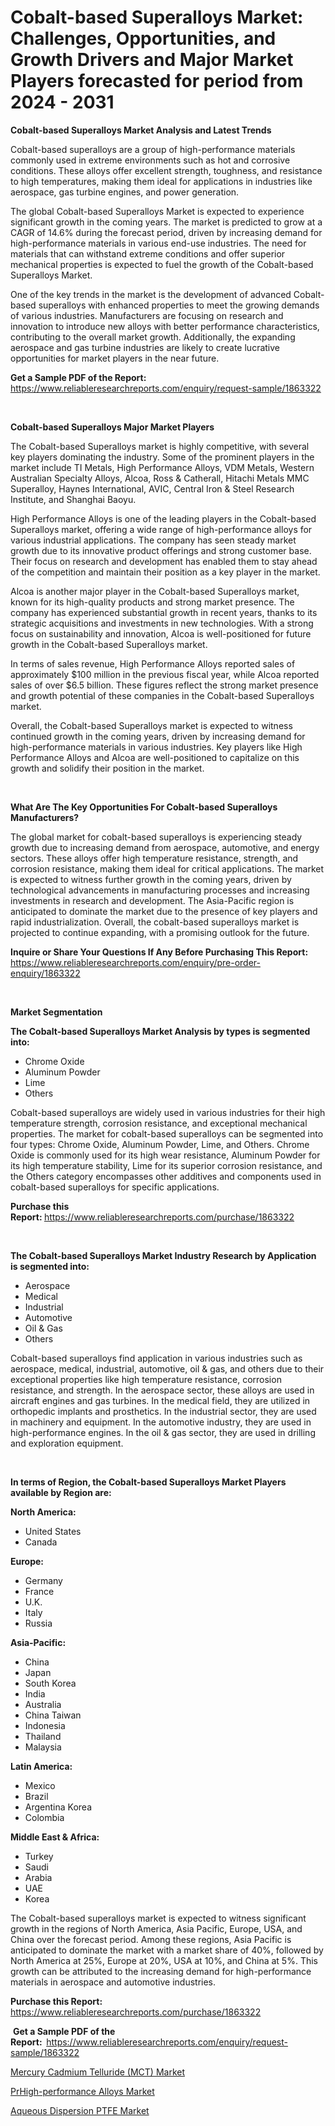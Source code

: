 <p><h1>Cobalt-based Superalloys Market: Challenges, Opportunities, and Growth Drivers and Major Market Players forecasted for period from 2024 - 2031</h1></p><p><strong>Cobalt-based Superalloys Market Analysis and Latest Trends</strong></p>
<p><p>Cobalt-based superalloys are a group of high-performance materials commonly used in extreme environments such as hot and corrosive conditions. These alloys offer excellent strength, toughness, and resistance to high temperatures, making them ideal for applications in industries like aerospace, gas turbine engines, and power generation.</p><p>The global Cobalt-based Superalloys Market is expected to experience significant growth in the coming years. The market is predicted to grow at a CAGR of 14.6% during the forecast period, driven by increasing demand for high-performance materials in various end-use industries. The need for materials that can withstand extreme conditions and offer superior mechanical properties is expected to fuel the growth of the Cobalt-based Superalloys Market.</p><p>One of the key trends in the market is the development of advanced Cobalt-based superalloys with enhanced properties to meet the growing demands of various industries. Manufacturers are focusing on research and innovation to introduce new alloys with better performance characteristics, contributing to the overall market growth. Additionally, the expanding aerospace and gas turbine industries are likely to create lucrative opportunities for market players in the near future.</p></p>
<p><strong>Get a Sample PDF of the Report:&nbsp;</strong> <a href="https://www.reliableresearchreports.com/enquiry/request-sample/1863322">https://www.reliableresearchreports.com/enquiry/request-sample/1863322</a></p>
<p>&nbsp;</p>
<p><strong>Cobalt-based Superalloys Major Market Players</strong></p>
<p><p>The Cobalt-based Superalloys market is highly competitive, with several key players dominating the industry. Some of the prominent players in the market include TI Metals, High Performance Alloys, VDM Metals, Western Australian Specialty Alloys, Alcoa, Ross & Catherall, Hitachi Metals MMC Superalloy, Haynes International, AVIC, Central Iron & Steel Research Institute, and Shanghai Baoyu.</p><p>High Performance Alloys is one of the leading players in the Cobalt-based Superalloys market, offering a wide range of high-performance alloys for various industrial applications. The company has seen steady market growth due to its innovative product offerings and strong customer base. Their focus on research and development has enabled them to stay ahead of the competition and maintain their position as a key player in the market.</p><p>Alcoa is another major player in the Cobalt-based Superalloys market, known for its high-quality products and strong market presence. The company has experienced substantial growth in recent years, thanks to its strategic acquisitions and investments in new technologies. With a strong focus on sustainability and innovation, Alcoa is well-positioned for future growth in the Cobalt-based Superalloys market.</p><p>In terms of sales revenue, High Performance Alloys reported sales of approximately $100 million in the previous fiscal year, while Alcoa reported sales of over $6.5 billion. These figures reflect the strong market presence and growth potential of these companies in the Cobalt-based Superalloys market.</p><p>Overall, the Cobalt-based Superalloys market is expected to witness continued growth in the coming years, driven by increasing demand for high-performance materials in various industries. Key players like High Performance Alloys and Alcoa are well-positioned to capitalize on this growth and solidify their position in the market.</p></p>
<p>&nbsp;</p>
<p><strong>What Are The Key Opportunities For Cobalt-based Superalloys Manufacturers?</strong></p>
<p><p>The global market for cobalt-based superalloys is experiencing steady growth due to increasing demand from aerospace, automotive, and energy sectors. These alloys offer high temperature resistance, strength, and corrosion resistance, making them ideal for critical applications. The market is expected to witness further growth in the coming years, driven by technological advancements in manufacturing processes and increasing investments in research and development. The Asia-Pacific region is anticipated to dominate the market due to the presence of key players and rapid industrialization. Overall, the cobalt-based superalloys market is projected to continue expanding, with a promising outlook for the future.</p></p>
<p><strong>Inquire or Share Your Questions If Any Before Purchasing This Report:</strong> <a href="https://www.reliableresearchreports.com/enquiry/pre-order-enquiry/1863322">https://www.reliableresearchreports.com/enquiry/pre-order-enquiry/1863322</a></p>
<p>&nbsp;</p>
<p><strong>Market Segmentation</strong></p>
<p><strong>The Cobalt-based Superalloys Market Analysis by types is segmented into:</strong></p>
<p><ul><li>Chrome Oxide</li><li>Aluminum Powder</li><li>Lime</li><li>Others</li></ul></p>
<p><p>Cobalt-based superalloys are widely used in various industries for their high temperature strength, corrosion resistance, and exceptional mechanical properties. The market for cobalt-based superalloys can be segmented into four types: Chrome Oxide, Aluminum Powder, Lime, and Others. Chrome Oxide is commonly used for its high wear resistance, Aluminum Powder for its high temperature stability, Lime for its superior corrosion resistance, and the Others category encompasses other additives and components used in cobalt-based superalloys for specific applications.</p></p>
<p><strong>Purchase this Report:&nbsp;</strong><a href="https://www.reliableresearchreports.com/purchase/1863322">https://www.reliableresearchreports.com/purchase/1863322</a></p>
<p>&nbsp;</p>
<p><strong>The Cobalt-based Superalloys Market Industry Research by Application is segmented into:</strong></p>
<p><ul><li>Aerospace</li><li>Medical</li><li>Industrial</li><li>Automotive</li><li>Oil & Gas</li><li>Others</li></ul></p>
<p><p>Cobalt-based superalloys find application in various industries such as aerospace, medical, industrial, automotive, oil & gas, and others due to their exceptional properties like high temperature resistance, corrosion resistance, and strength. In the aerospace sector, these alloys are used in aircraft engines and gas turbines. In the medical field, they are utilized in orthopedic implants and prosthetics. In the industrial sector, they are used in machinery and equipment. In the automotive industry, they are used in high-performance engines. In the oil & gas sector, they are used in drilling and exploration equipment.</p></p>
<p>&nbsp;</p>
<p><strong>In terms of Region, the Cobalt-based Superalloys Market Players available by Region are:</strong></p>
<p>
    <p> <strong> North America: </strong>
        <ul>
            <li>United States</li>
            <li>Canada</li>
        </ul>
        </p> 
    <p> <strong> Europe: </strong>
        <ul>
            <li>Germany</li>
            <li>France</li>
            <li>U.K.</li>
            <li>Italy</li>
            <li>Russia</li>
        </ul>
        </p> 
    <p> <strong> Asia-Pacific: </strong>
        <ul>
            <li>China</li>
            <li>Japan</li>
            <li>South Korea</li>
            <li>India</li>
            <li>Australia</li>
            <li>China Taiwan</li>
            <li>Indonesia</li>
            <li>Thailand</li>
            <li>Malaysia</li>
        </ul>
        </p> 
    <p> <strong> Latin America: </strong>
        <ul>
            <li>Mexico</li>
            <li>Brazil</li>
            <li>Argentina Korea</li>
            <li>Colombia</li>
        </ul>
        </p> 
    <p> <strong> Middle East & Africa: </strong>
        <ul>
            <li>Turkey</li>
            <li>Saudi</li>
            <li>Arabia</li>
            <li>UAE</li>
            <li>Korea</li>
        </ul>
    </p>
    </p>
<p><p>The Cobalt-based superalloys market is expected to witness significant growth in the regions of North America, Asia Pacific, Europe, USA, and China over the forecast period. Among these regions, Asia Pacific is anticipated to dominate the market with a market share of 40%, followed by North America at 25%, Europe at 20%, USA at 10%, and China at 5%. This growth can be attributed to the increasing demand for high-performance materials in aerospace and automotive industries.</p></p>
<p><strong>Purchase this Report: </strong><a href="https://www.reliableresearchreports.com/purchase/1863322">https://www.reliableresearchreports.com/purchase/1863322</a></p>
<p>&nbsp;<strong>Get a Sample PDF of the Report:&nbsp;&nbsp;</strong><a href="https://www.reliableresearchreports.com/enquiry/request-sample/1863322">https://www.reliableresearchreports.com/enquiry/request-sample/1863322</a></p>
<p><strong></strong></p>
<p><p><a href="https://github.com/nicoletavirag/Market-Research-Report-List-2/blob/main/mercury-cadmium-telluride-mct-market.md">Mercury Cadmium Telluride (MCT) Market</a></p><p><a href="https://github.com/redneck06/Market-Research-Report-List-2/blob/main/prhigh-performance-alloys-market.md">PrHigh-performance Alloys Market</a></p><p><a href="https://github.com/peachesmcdowel1/Market-Research-Report-List-1/blob/main/aqueous-dispersion-ptfe-market.md">Aqueous Dispersion PTFE Market</a></p></p>